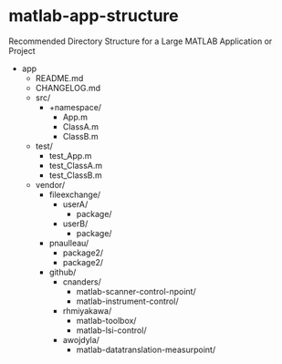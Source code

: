 # matlab-app-structure
Recommended Directory Structure for a Large MATLAB Application or Project

- app
  - README.md
  - CHANGELOG.md
  - src/
    - +namespace/
      - App.m
      - ClassA.m
      - ClassB.m
  - test/
    - test_App.m
    - test_ClassA.m
    - test_ClassB.m
  - vendor/
    - fileexchange/
      - userA/
        - package/
      - userB/
        - package/
    - pnaulleau/
      - package2/
      - package2/
    - github/
      - cnanders/
        - matlab-scanner-control-npoint/
        - matlab-instrument-control/
      - rhmiyakawa/
        - matlab-toolbox/
        - matlab-lsi-control/
      - awojdyla/
        - matlab-datatranslation-measurpoint/